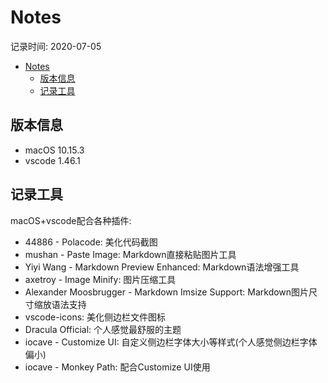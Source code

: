 # Notes

记录时间: 2020-07-05

<!-- @import "[TOC]" {cmd="toc" depthFrom=1 depthTo=6 orderedList=false} -->

<!-- code_chunk_output -->

- [Notes](#notes)
  - [版本信息](#版本信息)
  - [记录工具](#记录工具)

<!-- /code_chunk_output -->

## 版本信息

- macOS 10.15.3
- vscode 1.46.1

## 记录工具

macOS+vscode配合各种插件:

- 44886 - Polacode: 美化代码截图
- mushan - Paste Image: Markdown直接粘贴图片工具
- Yiyi Wang - Markdown Preview Enhanced: Markdown语法增强工具
- axetroy - Image Minify: 图片压缩工具
- Alexander Moosbrugger - Markdown Imsize Support: Markdown图片尺寸缩放语法支持
- vscode-icons: 美化侧边栏文件图标
- Dracula Official: 个人感觉最舒服的主题
- iocave - Customize UI: 自定义侧边栏字体大小等样式(个人感觉侧边栏字体偏小)
- iocave - Monkey Path: 配合Customize UI使用
